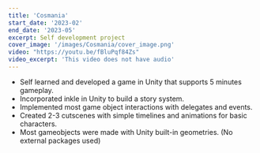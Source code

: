 ```yaml
---
title: 'Cosmania'
start_date: '2023-02'
end_date: '2023-05'
excerpt: Self development project
cover_image: '/images/Cosmania/cover_image.png'
video: "https://youtu.be/fBluPqf84Zs"
video_excerpt: 'This video does not have audio'
---
```


- Self learned and developed a game in Unity that supports 5 minutes gameplay.
- Incorporated inkle in Unity to build a story system.
- Implemented most game object interactions with delegates and events.
- Created 2-3 cutscenes with simple timelines and animations for basic characters.
- Most gameobjects were made with Unity built-in geometries. (No external packages used)